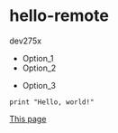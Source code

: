 # hello-remote
dev275x

* Option_1
* Option_2
- Option_3

```cobol
print "Hello, world!"
```

[This page](https://github.com/andrewha/hello-remote/blob/master/README.md)
